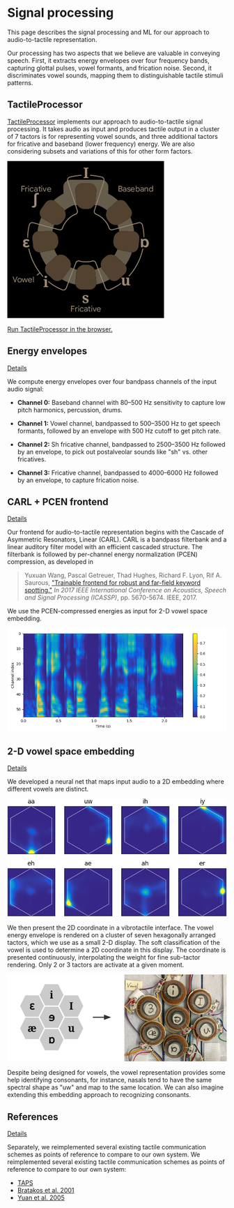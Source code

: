 # Signal processing

This page describes the signal processing and ML for our
approach to audio-to-tactile representation.

Our processing has two aspects that we believe are valuable in conveying
speech. First, it extracts energy envelopes over four frequency bands,
capturing glottal pulses, vowel formants, and frication noise. Second, it
discriminates vowel sounds, mapping them to distinguishable tactile stimuli
patterns.

## TactileProcessor

[TactileProcessor](/src/tactile/tactile_processor.h)
implements our approach to audio-to-tactile signal processing. It takes audio
as input and produces tactile output in a cluster of 7 tactors is for
representing vowel sounds, and three additional tactors for fricative and
baseband (lower frequency) energy. We are also considering subsets and
variations of this for other form factors.

[![Tactile visualization](../tactile_visualization.gif)](https://google.github.io/audio-to-tactile/demo/tactile_processor.html)

[Run TactileProcessor in the browser.](https://google.github.io/audio-to-tactile/demo/tactile_processor.html)

## Energy envelopes

[Details](energy_envelope/index.md)

We compute energy envelopes over four bandpass channels of the input audio
signal:

* **Channel 0:** Baseband channel with 80&ndash;500 Hz sensitivity to capture
  low pitch harmonics, percussion, drums.

* **Channel 1:** Vowel channel, bandpassed to 500&ndash;3500 Hz to get speech
  formants, followed by an envelope with 500 Hz cutoff to get pitch rate.

* **Channel 2:** Sh fricative channel, bandpassed to 2500&ndash;3500 Hz followed
  by an envelope, to pick out postalveolar sounds like "sh" vs. other
  fricatives.

* **Channel 3:** Fricative channel, bandpassed to 4000&ndash;6000 Hz followed by
  an envelope, to capture frication noise.


## CARL + PCEN frontend

[Details](frontend/index.md)

Our frontend for audio-to-tactile representation begins with the Cascade of
Asymmetric Resonators, Linear (CARL). CARL is a bandpass filterbank and a linear
auditory filter model with an efficient cascaded structure. The filterbank is
followed by
per-channel energy normalization (PCEN) compression,
as developed in

> Yuxuan Wang, Pascal Getreuer, Thad Hughes, Richard F. Lyon, Rif A. Saurous,
> ["Trainable frontend for robust and far-field keyword spotting."](https://arxiv.org/abs/1607.05666)
> *In 2017 IEEE International Conference on Acoustics, Speech and Signal
> Processing (ICASSP)*, pp. 5670-5674. IEEE, 2017.

We use the PCEN-compressed energies as input for 2-D vowel space embedding.

![Frontend example](frontend/carl_frontend_example.png)


## 2-D vowel space embedding

[Details](vowel_embedding/index.md)

We developed a neural net that maps input audio to a 2D embedding where
different vowels are distinct.

![vowel embedding](vowel_embedding/vowel_embedding.jpg)

We then present the 2D coordinate in a vibrotactile interface. The vowel
energy envelope is rendered on a cluster of seven hexagonally arranged
tactors, which we use as a small 2-D display. The soft classification of the
vowel is used to determine a 2D coordinate in this display. The coordinate is
presented continuously, interpolating the weight for fine sub-tactor
rendering. Only 2 or 3 tactors are activate at a given moment.

![hexagon rendering](hexagon_rendering.jpg)

Despite being designed for vowels, the vowel representation provides some
help identifying consonants, for instance, nasals tend to have the same
spectral shape as "uw" and map to the same location. We can also imagine
extending this embedding approach to recognizing consonants.


## References

[Details](references/index.md)

Separately, we reimplemented several existing tactile communication schemes as
points of reference to compare to our own system.
We reimplemented several existing tactile communication schemes as points of
reference to compare to our own system:

 * [TAPS](references/taps/index.md)
 * [Bratakos et al. 2001](references/bratakos2001/index.md)
 * [Yuan et al. 2005](references/yuan2005/index.md)
